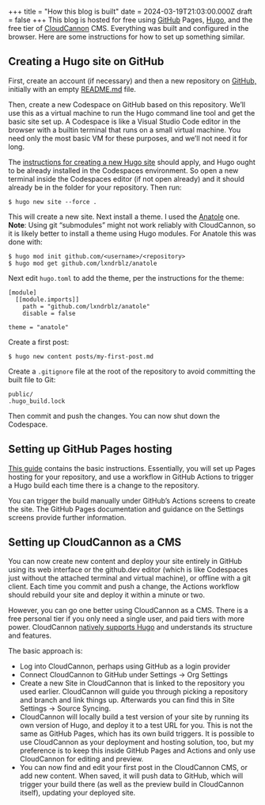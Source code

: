 +++
title = "How this blog is built"
date = 2024-03-19T21:03:00.000Z
draft = false
+++
This blog is hosted for free using [GitHub](https://github.com) Pages, [Hugo,](https://gohugo.io) and the free tier of [CloudCannon](https://cloudcannon.com) CMS. Everything was built and configured in the browser. Here are some instructions for how to set up something similar.

## Creating a Hugo site on GitHub

First, create an account (if necessary) and then a new repository on [GitHub,](https://github.com) initially with an empty [README.md](http://README.md) file.

Then, create a new Codespace on GitHub based on this repository. We’ll use this as a virtual machine to run the Hugo command line tool and get the basic site set up. A Codespace is like a Visual Studio Code editor in the browser with a builtin terminal that runs on a small virtual machine. You need only the most basic VM for these purposes, and we’ll not need it for long.

The [instructions for creating a new Hugo site](https://gohugo.io/getting-started/quick-start/) should apply, and Hugo ought to be already installed in the Codespaces environment. So open a new terminal inside the Codespaces editor (if not open already) and it should already be in the folder for your repository. Then run:

```
$ hugo new site --force .
```

This will create a new site. Next install a theme. I used the [Anatole](https://themes.gohugo.io/themes/anatole/) one. **Note**: Using git “submodules” might not work reliably with CloudCannon, so it is likely better to install a theme using Hugo modules. For Anatole this was done with:

```
$ hugo mod init github.com/<username>/<repository>
$ hugo mod get github.com/lxndrblz/anatole
```

Next edit `hugo.toml` to add the theme, per the instructions for the theme:

```
[module]
  [[module.imports]]
    path = "github.com/lxndrblz/anatole"
    disable = false

theme = "anatole"
```

Create a first post:

```
$ hugo new content posts/my-first-post.md
```

Create a `.gitignore` file at the root of the repository to avoid committing the built file to Git:

```
public/
.hugo_build.lock
```

Then commit and push the changes. You can now shut down the Codespace.

## Setting up GitHub Pages hosting

[This guide](https://gohugo.io/hosting-and-deployment/hosting-on-github/) contains the basic instructions. Essentially, you will set up Pages hosting for your repository, and use a workflow in GitHub Actions to trigger a Hugo build each time there is a change to the repository.

You can trigger the build manually under GitHub’s Actions screens to create the site. The GitHub Pages documentation and guidance on the Settings screens provide further information.

## Setting up CloudCannon as a CMS

You can now create new content and deploy your site entirely in GitHub using its web interface or the github.dev editor (which is like Codespaces just without the attached terminal and virtual machine), or offline with a git client. Each time you commit and push a change, the Actions workflow should rebuild your site and deploy it within a minute or two.

However, you can go one better using CloudCannon as a CMS. There is a free personal tier if you only need a single user, and paid tiers with more power. CloudCannon [natively supports Hugo](https://cloudcannon.com/hugo-cms/) and understands its structure and features.

The basic approach is:

* Log into CloudCannon, perhaps using GitHub as a login provider
* Connect CloudCannon to GitHub under Settings -&gt; Org Settings
* Create a new Site in CloudCannon that is linked to the repository you used earlier. CloudCannon will guide you through picking a repository and branch and link things up. Afterwards you can find this in Site Settings -&gt; Source Syncing.
* CloudCannon will locally build a test version of your site by running its own version of Hugo, and deploy it to a test URL for you. This is not the same as GitHub Pages, which has its own build triggers. It is possible to use CloudCannon as your deployment and hosting solution, too, but my preference is to keep this inside GitHub Pages and Actions and only use CloudCannon for editing and preview.
* You can now find and edit your first post in the CloudCannon CMS, or add new content. When saved, it will push data to GitHub, which will trigger your build there (as well as the preview build in CloudCannon itself), updating your deployed site.